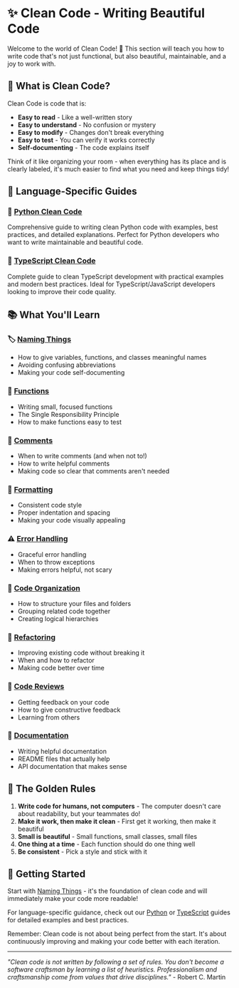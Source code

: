# ✨ Clean Code - Writing Beautiful Code

Welcome to the world of Clean Code! 🎨 This section will teach you how to write code that's not just functional, but also beautiful, maintainable, and a joy to work with.

## 🌟 What is Clean Code?

Clean Code is code that is:
- **Easy to read** - Like a well-written story
- **Easy to understand** - No confusion or mystery
- **Easy to modify** - Changes don't break everything
- **Easy to test** - You can verify it works correctly
- **Self-documenting** - The code explains itself

Think of it like organizing your room - when everything has its place and is clearly labeled, it's much easier to find what you need and keep things tidy!

## 🚀 Language-Specific Guides

### 🐍 [Python Clean Code](python/README.md)
Comprehensive guide to writing clean Python code with examples, best practices, and detailed explanations. Perfect for Python developers who want to write maintainable and beautiful code.

### 📘 [TypeScript Clean Code](typescript/README.md)
Complete guide to clean TypeScript development with practical examples and modern best practices. Ideal for TypeScript/JavaScript developers looking to improve their code quality.

## 📚 What You'll Learn

### 🏷️ [Naming Things](naming.md)
- How to give variables, functions, and classes meaningful names
- Avoiding confusing abbreviations
- Making your code self-documenting

### 🔧 [Functions](functions.md)
- Writing small, focused functions
- The Single Responsibility Principle
- How to make functions easy to test

### 💬 [Comments](comments.md)
- When to write comments (and when not to!)
- How to write helpful comments
- Making code so clear that comments aren't needed

### 🎨 [Formatting](formatting.md)
- Consistent code style
- Proper indentation and spacing
- Making your code visually appealing

### ⚠️ [Error Handling](error-handling.md)
- Graceful error handling
- When to throw exceptions
- Making errors helpful, not scary

### 📁 [Code Organization](organization.md)
- How to structure your files and folders
- Grouping related code together
- Creating logical hierarchies

### 🔄 [Refactoring](refactoring.md)
- Improving existing code without breaking it
- When and how to refactor
- Making code better over time

### 👥 [Code Reviews](code-reviews.md)
- Getting feedback on your code
- How to give constructive feedback
- Learning from others

### 📖 [Documentation](documentation.md)
- Writing helpful documentation
- README files that actually help
- API documentation that makes sense

## 🎯 The Golden Rules

1. **Write code for humans, not computers** - The computer doesn't care about readability, but your teammates do!
2. **Make it work, then make it clean** - First get it working, then make it beautiful
3. **Small is beautiful** - Small functions, small classes, small files
4. **One thing at a time** - Each function should do one thing well
5. **Be consistent** - Pick a style and stick with it

## 🚀 Getting Started

Start with [Naming Things](naming.md) - it's the foundation of clean code and will immediately make your code more readable!

For language-specific guidance, check out our [Python](python/README.md) or [TypeScript](typescript/README.md) guides for detailed examples and best practices.

Remember: Clean code is not about being perfect from the start. It's about continuously improving and making your code better with each iteration.

---

*"Clean code is not written by following a set of rules. You don't become a software craftsman by learning a list of heuristics. Professionalism and craftsmanship come from values that drive disciplines."* - Robert C. Martin